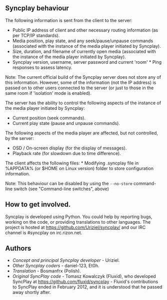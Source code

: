 ## Syncplay behaviour

The following information is sent from the client to the server:

*   Public IP address of client and other necessary routing information (as per TCP/IP standards).
*   Media position, play state, and any seek/pause/unpause commands (associated with the instance of the media player initiated by Syncplay).
*   Size, duration, and filename of currently open media (associated with the instance of the media player initiated by Syncplay).
*   Syncplay version, username, server password and current 'room' * Ping responses to assess latency.

Note: The current official build of the Syncplay server does not store any of this information. However, some of the information (not the IP address) is passed on to other users connected to the server (or just to those in the same room if 'isolation' mode is enabled).

The server has the ability to control the following aspects of the instance of the media player initiated by Syncplay:

*   Current position (seek commands).
*   Current play state (pause and unpause commands).

The following aspects of the media player are affected, but not controlled, by the server:

*   OSD / On-screen display (for the display of messages).
*   Playback rate (for slowdown due to time difference).

The client affects the following files: * Modifying .syncplay file in %APPDATA% (or $HOME on Linux version) folder to store configuration information.

Note: This behaviour can be disabled by using the `--no-store` command-line switch (see "Command-line switches", above)

## How to get involved.

Syncplay is developed using Python. You could help by reporting bugs, working on the code, or providing translations to other languages. The project is hosted at <https://github.com/Uriziel/syncplay/> and our IRC channel is #syncplay on irc.rizon.net.

## Authors

*   *Concept and principal Syncplay developer* - Uriziel.
*   *Other Syncplay coders* - daniel-123, Et0h.
*   *Translation* - Bosmanfrx (Polish).
*   *Original SyncPlay code* - Tomasz Kowalczyk (Fluxid), who developed SyncPlay at <https://github.com/fluxid/syncplay> - Fluxid's contributions to SyncPlay ended in February 2012, and it is understood that he passed away shortly after.
